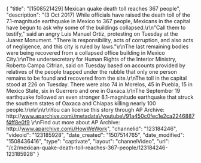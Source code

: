 {
    "title": "[1508521429] Mexican quake death toll reaches 367 people",
    "description": "(3 Oct 2017) While officials have raised the death toll of the 7.1-magnitude earthquake in Mexico to 367 people, Mexicans in the capital have begun to ask why some of the buildings collapsed.\r\n\"Call them to testify,\" said an angry Luis Manuel Ortiz, protesting on Tuesday at the Juarez Monument. \"There is responsibility, acts of corruption, and also acts of negligence, and this city is ruled by laws.\"\r\nThe last remaining bodies were being recovered from a collapsed office building in Mexico City.\r\nThe undersecretary for Human Rights of the Interior Ministry, Roberto Campa Cifrian, said on Tuesday based on accounts provided by relatives of the people trapped under the rubble that only one person remains to be found and recovered from the site.\r\nThe toll in the capital stood at 226 on Tuesday. There were also 74 in Morelos, 45 in Puebla, 15 in Mexico State, six in Guerrero and one in Oaxaca.\r\nThe September 19 earthquake followed an even stronger 8.1-magnitude earthquake that struck the southern states of Oaxaca and Chiapas killing nearly 100 people.\r\n\r\n\r\nYou can license this story through AP Archive: http:\/\/www.aparchive.com\/metadata\/youtube\/91a450c0fec1e2ca2246887f4ff8e0f9 \r\nFind out more about AP Archive: http:\/\/www.aparchive.com\/HowWeWork",
    "channelid": "123184246",
    "videoid": "123185928",
    "date_created": "1507514765",
    "date_modified": "1508436416",
    "type": "captivate",
    "layout": "channelVideo",
    "url": "\/c2\/mexican-quake-death-toll-reaches-367-people\/123184246-123185928"
}